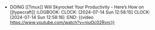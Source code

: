 - DOING [[Tmux]] Will Skyrocket Your Productivity - Here’s How on [[typecraft]]
  :LOGBOOK:
  CLOCK: [2024-07-14 Sun 12:58:15]
  CLOCK: [2024-07-14 Sun 12:58:16]
  :END:
  {{video https://www.youtube.com/watch?v=niuOc02Rvrc}}